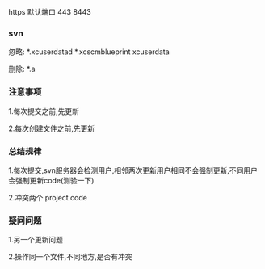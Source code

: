 https 默认端口 443 8443

### svn 

忽略: *.xcuserdatad *.xcscmblueprint xcuserdata

删除: *.a


### 注意事项

1.每次提交之前,先更新

2.每次创建文件之前,先更新

### 总结规律

1.每次提交,svn服务器会检测用户,相邻两次更新用户相同不会强制更新,不同用户会强制更新code(测验一下)

2.冲突两个  project  code 

### 疑问问题

1.另一个更新问题

2.操作同一个文件,不同地方,是否有冲突




